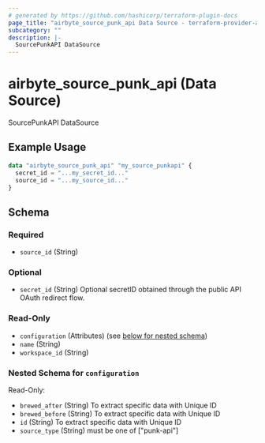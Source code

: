 ```yaml
---
# generated by https://github.com/hashicorp/terraform-plugin-docs
page_title: "airbyte_source_punk_api Data Source - terraform-provider-airbyte"
subcategory: ""
description: |-
  SourcePunkAPI DataSource
---
```


# airbyte_source_punk_api (Data Source)

SourcePunkAPI DataSource

## Example Usage

```terraform
data "airbyte_source_punk_api" "my_source_punkapi" {
  secret_id = "...my_secret_id..."
  source_id = "...my_source_id..."
}
```

<!-- schema generated by tfplugindocs -->
## Schema

### Required

- `source_id` (String)

### Optional

- `secret_id` (String) Optional secretID obtained through the public API OAuth redirect flow.

### Read-Only

- `configuration` (Attributes) (see [below for nested schema](#nestedatt--configuration))
- `name` (String)
- `workspace_id` (String)

<a id="nestedatt--configuration"></a>
### Nested Schema for `configuration`

Read-Only:

- `brewed_after` (String) To extract specific data with Unique ID
- `brewed_before` (String) To extract specific data with Unique ID
- `id` (String) To extract specific data with Unique ID
- `source_type` (String) must be one of ["punk-api"]



